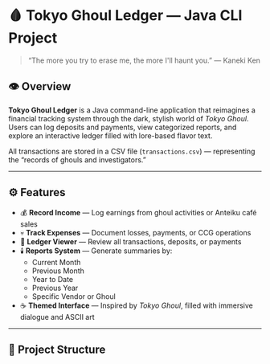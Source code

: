 # 🩸 Tokyo Ghoul Ledger — Java CLI Project

> “The more you try to erase me, the more I'll haunt you.” — Kaneki Ken

## 👁️ Overview

**Tokyo Ghoul Ledger** is a Java command-line application that reimagines a financial tracking system through the dark, stylish world of *Tokyo Ghoul*.  
Users can log deposits and payments, view categorized reports, and explore an interactive ledger filled with lore-based flavor text.

All transactions are stored in a CSV file (`transactions.csv`) — representing the “records of ghouls and investigators.”

---

## ⚙️ Features

- 💰 **Record Income** — Log earnings from ghoul activities or Anteiku café sales  
- 💀 **Track Expenses** — Document losses, payments, or CCG operations  
- 📜 **Ledger Viewer** — Review all transactions, deposits, or payments  
- 🕯️ **Reports System** — Generate summaries by:
  - Current Month  
  - Previous Month  
  - Year to Date  
  - Previous Year  
  - Specific Vendor or Ghoul  
- ☕ **Themed Interface** — Inspired by *Tokyo Ghoul*, filled with immersive dialogue and ASCII art

---

## 🧩 Project Structure
